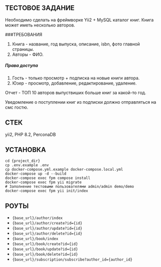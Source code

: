
ТЕСТОВОЕ ЗАДАНИЕ
-------------------
Необходимо сделать на фреймворке Yii2 + MySQL каталог книг. Книга может иметь несколько авторов.

###ТРЕБОВАНИЯ
1. Книга - название, год выпуска, описание, isbn, фото главной страницы.
2. Авторы - ФИО.

##### Права доступа
1. Гость - только просмотр + подписка на новые книги автора.
2. Юзер - просмотр, добавление, редактирование, удаление.

Отчет - ТОП 10 авторов выпуствиших больше книг за какой-то год.

Уведомление о поступлении книг из подписки должно отправляться на смс гостю.

СТЕК
------------
yii2, PHP 8.2, PerconaDB

УСТАНОВКА
------------
```shell
cd {project_dir}
cp .env.example .env
cp docker-compose.yml.example docker-compose.local.yml
docker-compose up -d --build
docker-compose exec fpm compose install
docker-compose exec fpm yii migrate
# Заполнение тестовыми пользователями admin/admin demo/demo
docker-compose exec fpm yii init/index
```

РОУТЫ
------------
- `{base_url}/author/index`
- `{base_url}/author/create?id={id}`
- `{base_url}/author/update?id={id}`
- `{base_url}/author/delete?id={id}`
- `{base_url}/book/index`
- `{base_url}/book/create?id={id}`
- `{base_url}/book/update?id={id}`
- `{base_url}/book/delete?id={id}`
- `{base_url}/subscription/subscribe?author_id={author_id}`



